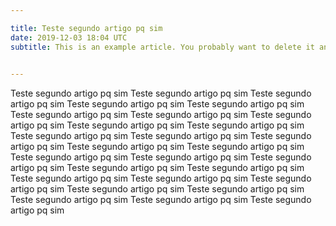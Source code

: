```yaml
---

title: Teste segundo artigo pq sim
date: 2019-12-03 18:04 UTC
subtitle: This is an example article. You probably want to delete it and write your own articles once you finished this guide!
 

---
```

 Teste segundo artigo pq sim Teste segundo artigo pq sim Teste segundo artigo pq sim Teste segundo artigo pq sim Teste segundo artigo pq sim Teste segundo artigo pq sim Teste segundo artigo pq sim Teste segundo artigo pq sim Teste segundo artigo pq sim Teste segundo artigo pq sim Teste segundo artigo pq sim Teste segundo artigo pq sim Teste segundo artigo pq sim Teste segundo artigo pq sim Teste segundo artigo pq sim Teste segundo artigo pq sim Teste segundo artigo pq sim Teste segundo artigo pq sim Teste segundo artigo pq sim Teste segundo artigo pq sim Teste segundo artigo pq sim Teste segundo artigo pq sim Teste segundo artigo pq sim Teste segundo artigo pq sim Teste segundo artigo pq sim Teste segundo artigo pq sim Teste segundo artigo pq sim Teste segundo artigo pq sim

